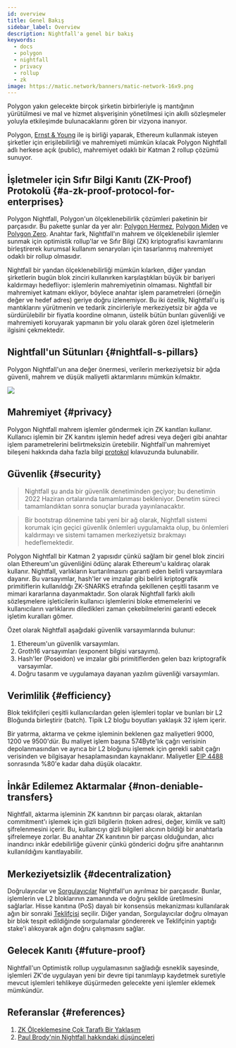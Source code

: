 ```yaml
---
id: overview
title: Genel Bakış
sidebar_label: Overview
description: Nightfall'a genel bir bakış
keywords:
  - docs
  - polygon
  - nightfall
  - privacy
  - rollup
  - zk
image: https://matic.network/banners/matic-network-16x9.png
---
```


Polygon yakın gelecekte birçok şirketin birbirleriyle iş mantığının yürütülmesi ve mal ve
hizmet alışverişinin yönetilmesi için akıllı sözleşmeler yoluyla etkileşimde bulunacaklarını gören bir vizyona inanıyor.

Polygon, [Ernst & Young](https://blockchain.ey.com/) ile iş birliği yaparak, Ethereum kullanmak isteyen şirketler için erişilebilirliği ve mahremiyeti mümkün kılacak Polygon Nightfall adlı herkese açık (public), mahremiyet odaklı bir Katman 2 rollup
çözümü sunuyor.

## İşletmeler için Sıfır Bilgi Kanıtı (ZK-Proof) Protokolü {#a-zk-proof-protocol-for-enterprises}

Polygon Nightfall, Polygon'un ölçeklenebilirlik çözümleri paketinin bir parçasıdır. Bu pakette şunlar da yer alır:
[Polygon Hermez](https://polygon.technology/solutions/polygon-hermez/),
[Polygon Miden](https://polygon.technology/solutions/polygon-miden/)
ve [Polygon Zero](https://polygon.technology/solutions/polygon-zero/).
Anahtar fark, Nightfall'ın mahrem ve ölçeklenebilir işlemler sunmak için optimistik rollup'lar ve Sıfır Bilgi (ZK) kriptografisi kavramlarını birleştirerek kurumsal kullanım senaryoları
için tasarlanmış mahremiyet odaklı bir rollup olmasıdır.

Nightfall bir yandan ölçeklenebilirliği mümkün kılarken, diğer yandan şirketlerin bugün blok zinciri kullanırken karşılaştıkları büyük bir bariyeri
kaldırmayı hedefliyor: işlemlerin mahremiyetinin olmaması. Nightfall bir mahremiyet katmanı ekliyor, böylece anahtar işlem parametreleri (örneğin değer ve hedef adres) geriye doğru izlenemiyor. Bu iki özellik, Nightfall'u iş mantıklarını yürütmenin ve tedarik zincirleriyle merkeziyetsiz bir ağda ve sürdürülebilir bir fiyatla koordine olmanın, üstelik bütün bunları güvenliği ve mahremiyeti koruyarak yapmanın bir yolu olarak gören özel işletmelerin ilgisini çekmektedir.

## Nightfall'un Sütunları {#nightfall-s-pillars}

Polygon Nightfall'un ana değer önermesi, verilerin merkeziyetsiz bir ağda güvenli, mahrem ve düşük maliyetli aktarımlarını
mümkün kılmaktır.

![](../imgs/overview.png)

## Mahremiyet {#privacy}

Polygon Nightfall mahrem işlemler göndermek için ZK kanıtları kullanır. Kullanıcı işlemin bir ZK kanıtını
işlemin hedef adresi veya değeri gibi anahtar işlem parametrelerini belirtmeksizin
üretebilir. Nightfall'un mahremiyet bileşeni hakkında daha fazla bilgi
[protokol](../protocol/protocol.md) kılavuzunda bulunabilir.

## Güvenlik {#security}

> Nightfall şu anda bir güvenlik denetiminden geçiyor; bu denetimin 2022 Haziran ortalarında tamamlanması bekleniyor. Denetim süreci tamamlandıktan sonra sonuçlar burada yayınlanacaktır.

> Bir bootstrap dönemine tabi yeni bir ağ olarak, Nightfall sistemi korumak için geçici
> güvenlik önlemleri uygulamakta olup, bu önlemleri kaldırmayı ve sistemi tamamen merkeziyetsiz bırakmayı hedeflemektedir.

Polygon Nightfall bir Katman 2 yapısıdır çünkü sağlam bir genel blok zinciri olan Ethereum'un güvenliğini ödünç alarak
Ethereum'u kaldıraç olarak kullanır. Nightfall, varlıkların kurtarılmasını garanti eden belirli varsayımlara dayanır. Bu varsayımlar,
hash'ler ve imzalar gibi belirli kriptografik primitiflerin kullanıldığı ZK-SNARKS etrafında
şekillenen çeşitli tasarım ve mimari kararlarına dayanmaktadır.
Son olarak Nightfall farklı akıllı sözleşmelere işleticilerin kullanıcı işlemlerini bloke etmemelerini ve kullanıcıların varlıklarını diledikleri zaman çekebilmelerini garanti edecek
işletim kuralları gömer.

Özet olarak Nightfall aşağıdaki güvenlik varsayımlarında bulunur:

1. Ethereum'un güvenlik varsayımları.
2. Groth16 varsayımları (exponent bilgisi varsayımı).
3. Hash'ler (Poseidon) ve imzalar gibi primitiflerden gelen bazı kriptografik varsayımlar.
4. Doğru tasarım ve uygulamaya dayanan yazılım güvenliği varsayımları.

## Verimlilik {#efficiency}

Blok teklifçileri çeşitli kullanıcılardan gelen işlemleri toplar ve bunları bir L2 Bloğunda birleştirir (batch).
Tipik L2 bloğu boyutları yaklaşık 32 işlem içerir.

Bir yatırma, aktarma ve çekme işleminin beklenen gaz maliyetleri 9000, 1200 ve 9500'dür. Bu maliyet işlem başına 574Byte'lık çağrı verisinin depolanmasından ve ayrıca bir L2
bloğunu işlemek için gerekli sabit çağrı verisinden ve bilgisayar hesaplamasından kaynaklanır. Maliyetler
[EIP 4488](https://eips.ethereum.org/EIPS/eip-4488) sonrasında %80'e kadar daha düşük olacaktır.

## İnkâr Edilemez Aktarmalar {#non-deniable-transfers}

Nightfall, aktarma işleminin ZK kanıtının bir parçası olarak, aktarılan commitment'ı
işlemek için gizli bilgilerin (token adresi, değer, kimlik ve salt) şifrelenmesini içerir. Bu, kullanıcıyı gizli bilgileri alıcının bildiği
bir anahtarla şifrelemeye zorlar. Bu anahtar ZK kanıtının bir parçası olduğundan, alıcı inandırıcı inkâr edebilirliğe
güvenir çünkü gönderici doğru şifre anahtarının kullanıldığını kanıtlayabilir.

## Merkeziyetsizlik {#decentralization}

Doğrulayıcılar ve [Sorgulayıcılar](docs/nightfall/protocol/actors) Nightfall'un ayrılmaz bir parçasıdır. Bunlar, işlemlerin
ve L2 bloklarının zamanında ve doğru şekilde üretilmesini sağlarlar. Hisse kanıtına (PoS) dayalı bir konsensüs mekanizması
kullanılarak ağın bir sonraki [Teklifçisi](docs/nightfall/protocol/actors) seçilir. Diğer yandan, Sorgulayıcılar doğru olmayan bir blok
tespit edildiğinde sorgulamalar göndererek ve Teklifçinin yaptığı stake'i alıkoyarak
ağın doğru çalışmasını sağlar.


## Gelecek Kanıtı {#future-proof}
Nightfall'un Optimistik rollup uygulamasının sağladığı esneklik sayesinde, işlemleri ZK'de uygulayan yeni bir devre tipi tanımlayıp kaydetmek suretiyle mevcut işlemleri
tehlikeye düşürmeden gelecekte yeni işlemler eklemek
mümkündür.

## Referanslar {#references}

1. [ZK Ölçeklemesine Çok Taraflı Bir Yaklaşım](https://messari.io/article/polygon-a-multi-sided-approach-to-zk-scaling)
2. [Paul Brody'nin Nightfall hakkındaki düşünceleri](https://www.linkedin.com/pulse/say-hello-nightfall-paul-brody-1f/)
